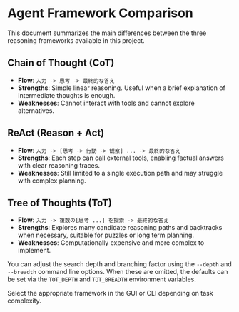 # Agent Framework Comparison

This document summarizes the main differences between the three reasoning frameworks available in this project.

## Chain of Thought (CoT)
- **Flow**: `入力 -> 思考 -> 最終的な答え`
- **Strengths**: Simple linear reasoning. Useful when a brief explanation of intermediate thoughts is enough.
- **Weaknesses**: Cannot interact with tools and cannot explore alternatives.

## ReAct (Reason + Act)
- **Flow**: `入力 -> [思考 -> 行動 -> 観察] ... -> 最終的な答え`
- **Strengths**: Each step can call external tools, enabling factual answers with clear reasoning traces.
- **Weaknesses**: Still limited to a single execution path and may struggle with complex planning.

## Tree of Thoughts (ToT)
- **Flow**: `入力 -> 複数の[思考 ...] を探索 -> 最終的な答え`
- **Strengths**: Explores many candidate reasoning paths and backtracks when necessary, suitable for puzzles or long term planning.
- **Weaknesses**: Computationally expensive and more complex to implement.

You can adjust the search depth and branching factor using the `--depth` and
`--breadth` command line options. When these are omitted, the defaults can be
set via the `TOT_DEPTH` and `TOT_BREADTH` environment variables.

Select the appropriate framework in the GUI or CLI depending on task complexity.

